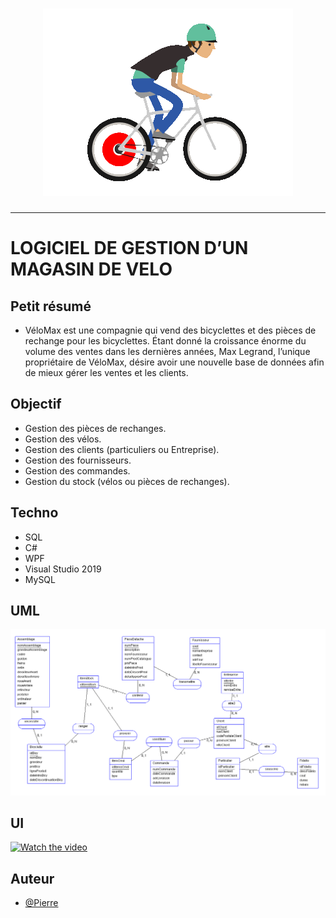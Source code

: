 <h1 align="center">
  <img src="./Assets/Picture/Velo-Gif.gif" alt="VeloMax" />
</h1>

---

# LOGICIEL DE GESTION D’UN MAGASIN DE VELO

## Petit résumé

- VéloMax est une compagnie qui vend des bicyclettes et des pièces de rechange pour les 
bicyclettes. Étant donné la croissance énorme du volume des ventes dans les dernières années, 
Max Legrand, l’unique propriétaire de VéloMax, désire avoir une nouvelle base de données afin 
de mieux gérer les ventes et les clients.


## Objectif

- Gestion des pièces de rechanges.
- Gestion des vélos.
- Gestion des clients (particuliers ou Entreprise).
- Gestion des fournisseurs.
- Gestion des commandes.
- Gestion du stock (vélos ou pièces de rechanges).


## Techno
- SQL
- C#
- WPF
- Visual Studio 2019
- MySQL

## UML
<img src="./Assets/Document/UML/MCD.png" alt="VeloMax" />

## UI
[![Watch the video](https://i.imgur.com/vKb2F1B.png)](https://www.youtube.com/watch?v=VnBKWS3Bti0)

## Auteur
- [@Pierre](https://github.com/Pierre-Portfolio)
